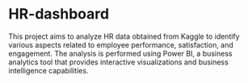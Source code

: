 # HR-dashboard
This project aims to analyze HR data obtained from Kaggle to identify various aspects related to employee performance, satisfaction, and engagement. The analysis is performed using Power BI, a business analytics tool that provides interactive visualizations and business intelligence capabilities.
